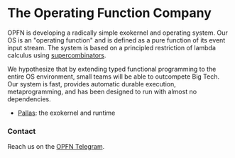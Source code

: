 # **The Operating Function Company**

OPFN is developing a radically simple exokernel and operating system. Our OS is an "operating function" and is defined as a pure function of its event input stream. The system is based on a principled restriction of lambda calculus using [supercombinators](https://dl.acm.org/doi/10.1145/800068.802129).

We hypothesize that by extending typed functional programming to the entire OS environment, small teams will be able to outcompete Big Tech. Our system is fast, provides automatic durable execution, metaprogramming, and has been designed to run with almost no dependencies.

- [Pallas](): the exokernel and runtime


### Contact

Reach us on the [OPFN Telegram](https://t.me/vaporwareNetwork).

